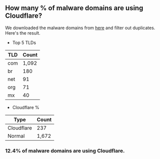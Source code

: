 ## How many % of malware domains are using Cloudflare?


We downloaded the malware domains from [here](https://urlhaus.abuse.ch) and filter out duplicates.
Here's the result.


[//]: # (start replacement)


- Top 5 TLDs

| TLD | Count |
| --- | --- |
| com | 1,092 |
| br | 180 |
| net | 91 |
| org | 71 |
| mx | 40 |


- Cloudflare %

| Type | Count |
| --- | --- |
| Cloudflare | 237 |
| Normal | 1,672 |


### 12.4% of malware domains are using Cloudflare.